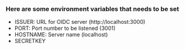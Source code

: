### Here are some environment variables that needs to be set

- ISSUER: URL for OIDC server (http://localhost:3000)
- PORT: Port number to be listened (3001)
- HOSTNAME: Server name (localhost)
- SECRETKEY
